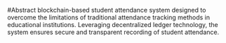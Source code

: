 #Abstract
blockchain-based student attendance system designed to overcome the limitations of traditional attendance tracking methods in educational institutions. Leveraging decentralized ledger technology, the system ensures secure and transparent recording of student attendance.
